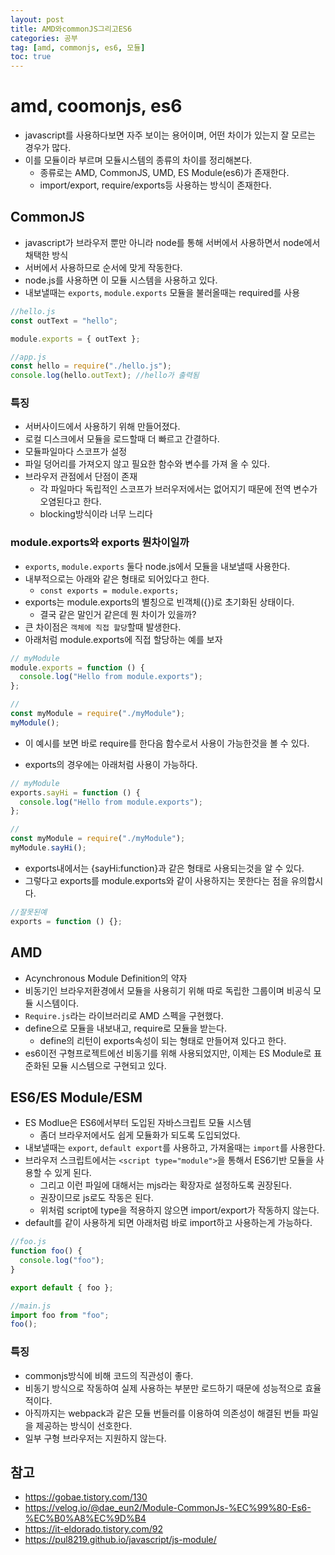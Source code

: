 ```yaml
---
layout: post
title: AMD와commonJS그리고ES6
categories: 공부
tag: [amd, commonjs, es6, 모듈]
toc: true
---
```


# amd, coomonjs, es6

- javascript를 사용하다보면 자주 보이는 용어이며, 어떤 차이가 있는지 잘 모르는 경우가 많다.
- 이를 모듈이라 부르며 모듈시스템의 종류의 차이를 정리해본다.
  - 종류로는 AMD, CommonJS, UMD, ES Module(es6)가 존재한다.
  - import/export, require/exports등 사용하는 방식이 존재한다.

## CommonJS

- javascript가 브라우저 뿐만 아니라 node를 통해 서버에서 사용하면서 node에서 채택한 방식
- 서버에서 사용하므로 순서에 맞게 작동한다.
- node.js를 사용하면 이 모듈 시스템을 사용하고 있다.
- 내보낼때는 `exports`, `module.exports` 모듈을 불러올때는 required를 사용

```js
//hello.js
const outText = "hello";

module.exports = { outText };

//app.js
const hello = require("./hello.js");
console.log(hello.outText); //hello가 출력됨
```

### 특징

- 서버사이드에서 사용하기 위해 만들어졌다.
- 로컬 디스크에서 모듈을 로드할때 더 빠르고 간결하다.
- 모듈파일마다 스코프가 설정
- 파일 덩어리를 가져오지 않고 필요한 함수와 변수를 가져 올 수 있다.
- 브라우저 관점에서 단점이 존재
  - 각 파일마다 독립적인 스코프가 브러우저에서는 없어지기 때문에 전역 변수가 오염된다고 한다.
  - blocking방식이라 너무 느리다

### module.exports와 exports 뭔차이일까

- `exports`, `module.exports` 둘다 node.js에서 모듈을 내보낼때 사용한다.
- 내부적으로는 아래와 같은 형태로 되어있다고 한다.
  - `const exports = module.exports;`
- exports는 module.exports의 별칭으로 빈객체({})로 초기화된 상태이다.
  - 결국 같은 말인거 같은데 뭔 차이가 있을까?
- 큰 차이점은 `객체에 직접 할당`할때 발생한다.
- 아래처럼 module.exports에 직접 할당하는 예를 보자

```js
// myModule
module.exports = function () {
  console.log("Hello from module.exports");
};

//
const myModule = require("./myModule");
myModule();
```

- 이 예시를 보면 바로 require를 한다음 함수로서 사용이 가능한것을 볼 수 있다.

- exports의 경우에는 아래처럼 사용이 가능하다.

```js
// myModule
exports.sayHi = function () {
  console.log("Hello from module.exports");
};

//
const myModule = require("./myModule");
myModule.sayHi();
```

- exports내에서는 {sayHi:function}과 같은 형태로 사용되는것을 알 수 있다.
- 그렇다고 exports를 module.exports와 같이 사용하지는 못한다는 점을 유의합시다.

```js
//잘못된예
exports = function () {};
```

## AMD

- Acynchronous Module Definition의 약자
- 비동기인 브라우저환경에서 모듈을 사용히기 위해 따로 독립한 그룹이며 비공식 모듈 시스템이다.
- `Require.js`라는 라이브러리로 AMD 스펙을 구현했다.
- define으로 모듈을 내보내고, require로 모듈을 받는다.
  - define의 리턴이 exports속성이 되는 형태로 만들어져 있다고 한다.
- es6이전 구형프로젝트에선 비동기를 위해 사용되었지만, 이제는 ES Module로 표준화된 모듈 시스템으로 구현되고 있다.

## ES6/ES Module/ESM

- ES Modlue은 ES6에서부터 도입된 자바스크립트 모듈 시스템
  - 좀더 브라우저에서도 쉽게 모듈화가 되도록 도입되었다.
- 내보낼때는 `export`, `default export`를 사용하고, 가져올때는 `import`를 사용한다.
- 브라우저 스크립트에서는 `<script type="module">`을 통해서 ES6기반 모듈을 사용할 수 있게 된다.
  - 그리고 이런 파일에 대해서는 mjs라는 확장자로 설정하도록 권장된다.
  - 권장이므로 js로도 작동은 된다.
  - 위처럼 script에 type을 적용하지 않으면 import/export가 작동하지 않는다.
- default를 같이 사용하게 되면 아래처럼 바로 import하고 사용하는게 가능하다.

```js
//foo.js
function foo() {
  console.log("foo");
}

export default { foo };

//main.js
import foo from "foo";
foo();
```

### 특징

- commonjs방식에 비해 코드의 직관성이 좋다.
- 비동기 방식으로 작동하여 실제 사용하는 부분만 로드하기 때문에 성능적으로 효율적이다.
- 아직까지는 webpack과 같은 모듈 번들러를 이용하여 의존성이 해결된 번들 파일을 제공하는 방식이 선호한다.
- 일부 구형 브라우저는 지원하지 않는다.

## 참고

- https://gobae.tistory.com/130
- https://velog.io/@dae_eun2/Module-CommonJs-%EC%99%80-Es6-%EC%B0%A8%EC%9D%B4
- https://it-eldorado.tistory.com/92
- https://pul8219.github.io/javascript/js-module/
